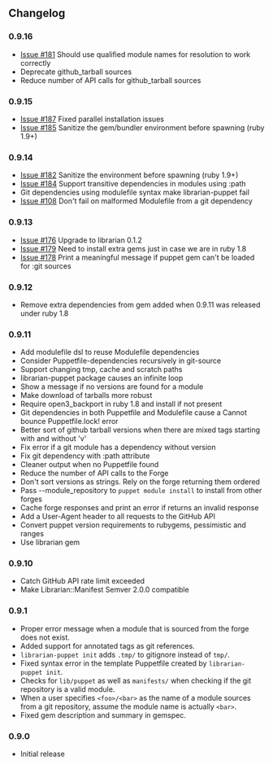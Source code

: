 ## Changelog

### 0.9.16

 * [Issue #181](https://github.com/rodjek/librarian-puppet/issues/181) Should use qualified module names for resolution to work correctly
 * Deprecate github_tarball sources
 * Reduce number of API calls for github_tarball sources

### 0.9.15

 * [Issue #187](https://github.com/rodjek/librarian-puppet/issues/187) Fixed parallel installation issues
 * [Issue #185](https://github.com/rodjek/librarian-puppet/issues/185) Sanitize the gem/bundler environment before spawning (ruby 1.9+)

### 0.9.14

 * [Issue #182](https://github.com/rodjek/librarian-puppet/issues/182) Sanitize the environment before spawning (ruby 1.9+)
 * [Issue #184](https://github.com/rodjek/librarian-puppet/issues/184) Support transitive dependencies in modules using :path
 * Git dependencies using modulefile syntax make librarian-puppet fail
 * [Issue #108](https://github.com/rodjek/librarian-puppet/issues/108) Don't fail on malformed Modulefile from a git dependency

### 0.9.13

 * [Issue #176](https://github.com/rodjek/librarian-puppet/issues/176) Upgrade to librarian 0.1.2
 * [Issue #179](https://github.com/rodjek/librarian-puppet/issues/179) Need to install extra gems just in case we are in ruby 1.8
 * [Issue #178](https://github.com/rodjek/librarian-puppet/issues/178) Print a meaningful message if puppet gem can't be loaded for :git sources

### 0.9.12

 * Remove extra dependencies from gem added when 0.9.11 was released under ruby 1.8

### 0.9.11

 * Add modulefile dsl to reuse Modulefile dependencies
 * Consider Puppetfile-dependencies recursively in git-source
 * Support changing tmp, cache and scratch paths
 * librarian-puppet package causes an infinite loop
 * Show a message if no versions are found for a module
 * Make download of tarballs more robust
 * Require open3_backport in ruby 1.8 and install if not present
 * Git dependencies in both Puppetfile and Modulefile cause a Cannot bounce Puppetfile.lock! error
 * Better sort of github tarball versions when there are mixed tags starting with and without 'v'
 * Fix error if a git module has a dependency without version
 * Fix git dependency with :path attribute
 * Cleaner output when no Puppetfile found
 * Reduce the number of API calls to the Forge
 * Don't sort versions as strings. Rely on the forge returning them ordered
 * Pass --module_repository to `puppet module install` to install from other forges
 * Cache forge responses and print an error if returns an invalid response
 * Add a User-Agent header to all requests to the GitHub API
 * Convert puppet version requirements to rubygems, pessimistic and ranges
 * Use librarian gem

### 0.9.10

 * Catch GitHub API rate limit exceeded
 * Make Librarian::Manifest Semver 2.0.0 compatible

### 0.9.1
 * Proper error message when a module that is sourced from the forge does not
   exist.
 * Added support for annotated tags as git references.
 * `librarian-puppet init` adds `.tmp/` to gitignore instead of `tmp/`.
 * Fixed syntax error in the template Puppetfile created by `librarian-puppet
   init`.
 * Checks for `lib/puppet` as well as `manifests/` when checking if the git
   repository is a valid module.
 * When a user specifies `<foo>/<bar>` as the name of a module sources from a
   git repository, assume the module name is actually `<bar>`.
 * Fixed gem description and summary in gemspec.

### 0.9.0
 * Initial release
